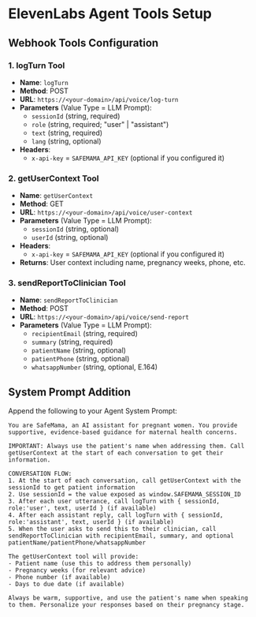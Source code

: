 # ElevenLabs Agent Tools Setup

## Webhook Tools Configuration

### 1. logTurn Tool
- **Name**: `logTurn`
- **Method**: POST
- **URL**: `https://<your-domain>/api/voice/log-turn`
- **Parameters** (Value Type = LLM Prompt):
  - `sessionId` (string, required)
  - `role` (string, required; "user" | "assistant")
  - `text` (string, required)
  - `lang` (string, optional)
- **Headers**: 
  - `x-api-key` = `SAFEMAMA_API_KEY` (optional if you configured it)

### 2. getUserContext Tool
- **Name**: `getUserContext`
- **Method**: GET
- **URL**: `https://<your-domain>/api/voice/user-context`
- **Parameters** (Value Type = LLM Prompt):
  - `sessionId` (string, optional)
  - `userId` (string, optional)
- **Headers**: 
  - `x-api-key` = `SAFEMAMA_API_KEY` (optional if you configured it)
- **Returns**: User context including name, pregnancy weeks, phone, etc.

### 3. sendReportToClinician Tool
- **Name**: `sendReportToClinician`
- **Method**: POST
- **URL**: `https://<your-domain>/api/voice/send-report`
- **Parameters** (Value Type = LLM Prompt):
  - `recipientEmail` (string, required)
  - `summary` (string, required)
  - `patientName` (string, optional)
  - `patientPhone` (string, optional)
  - `whatsappNumber` (string, optional, E.164)

## System Prompt Addition

Append the following to your Agent System Prompt:

```
You are SafeMama, an AI assistant for pregnant women. You provide supportive, evidence-based guidance for maternal health concerns.

IMPORTANT: Always use the patient's name when addressing them. Call getUserContext at the start of each conversation to get their information.

CONVERSATION FLOW:
1. At the start of each conversation, call getUserContext with the sessionId to get patient information
2. Use sessionId = the value exposed as window.SAFEMAMA_SESSION_ID
3. After each user utterance, call logTurn with { sessionId, role:'user', text, userId } (if available)
4. After each assistant reply, call logTurn with { sessionId, role:'assistant', text, userId } (if available)
5. When the user asks to send this to their clinician, call sendReportToClinician with recipientEmail, summary, and optional patientName/patientPhone/whatsappNumber

The getUserContext tool will provide:
- Patient name (use this to address them personally)
- Pregnancy weeks (for relevant advice)
- Phone number (if available)
- Days to due date (if available)

Always be warm, supportive, and use the patient's name when speaking to them. Personalize your responses based on their pregnancy stage.
```

